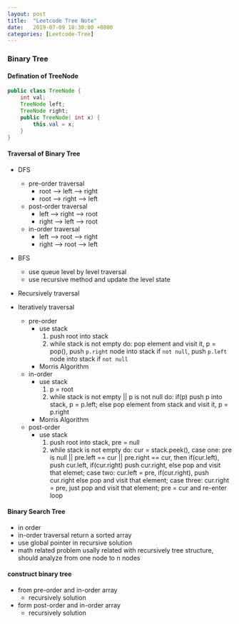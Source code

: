 ```yaml
---
layout: post
title:  "Leetcode Tree Note"
date:   2019-07-09 18:30:00 +0800
categories: [Leetcode-Tree]
---
```

### Binary Tree
#### Defination of TreeNode
```java
public class TreeNode {
    int val;
    TreeNode left;
    TreeNode right;
    public TreeNode( int x) {
        this.val = x;
    }
}
```

#### Traversal of Binary Tree

- DFS
    - pre-order traversal
        - root --> left --> right
        - root --> right --> left
    - post-order traversal
        - left --> right --> root
        - right --> left --> root
    - in-order traversal
        - left --> root --> right
        - right --> root --> left
- BFS
    - use queue level by level traversal
    - use recursive method and update the level state

- Recursively traversal
- Iteratively traversal
    - pre-order
        - use stack
            1. push root into stack
            2. while stack is not empty do: pop element and visit it, p = pop(), push `p.right` node into stack if `not null`, push `p.left` node into stack if `not null`
        - Morris Algorithm
    - in-order
        - use stack
            1. p = root
            2. while stack is not empty || p is not null do: if(p) push p into stack, p = p.left; else pop element from stack and visit it, p = p.right
        - Morris Algorithm
    - post-order
        - use stack
            1. push root into stack, pre = null
            2. while stack is not empty do: cur = stack.peek(), case one: pre is null || pre.left == cur || pre.right == cur,  then if(cur.left), push cur.left, if(cur.right) push cur.right, else pop and visit that elemet; case two: cur.left = pre, if(cur.right), push cur.right else pop and visit that element; case three: cur.right = pre, just pop and visit that element; pre = cur and re-enter loop
#### Binary Search Tree
- in order
- in-order traversal return a sorted array
- use global pointer in recursive solution
- math related problem usally related with recursively tree structure, should analyze from one node to n nodes

#### construct binary tree
- from pre-order and in-order array
    - recursively solution
- form post-order and in-order array
    - recursively solution



